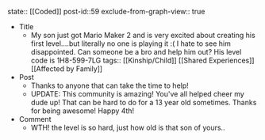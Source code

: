 state:: [[Coded]]
post-id::59
exclude-from-graph-view:: true

- Title
  - My son just got Mario Maker 2 and is very excited about creating his first level....but literally no one is playing it :( I hate to see him disappointed. Can someone be a bro and help him out? His level code is 1H8-599-7LG
    tags:: [[Kinship/Child]] [[Shared Experiences]] [[Affected by Family]]
- Post
  - Thanks to anyone that can take the time to help!
  - UPDATE: This community is amazing! You've all helped cheer my dude up! That can be hard to do for a 13 year old sometimes. Thanks for being awesome! Happy 4th!
- Comment
  - WTH! the level is so hard, just how old is that son of yours..

